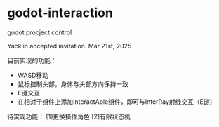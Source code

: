 # godot-interaction
godot procject control

Yacklin accepted invitation. Mar 21st, 2025

目前实现的功能：
- WASD移动
- 鼠标控制头部，身体与头部方向保持一致
- E键交互
- 在相对于组件上添加InteractAble组件，即可与InterRay射线交互（E键）


待实现功能：
[1]更换操作角色
[2]有限状态机
